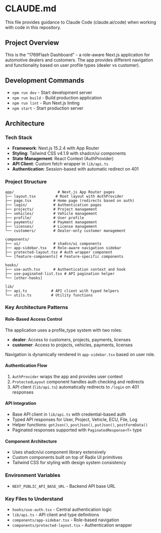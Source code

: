 # CLAUDE.md

This file provides guidance to Claude Code (claude.ai/code) when working with code in this repository.

## Project Overview

This is the "1769Flash Dashboard" - a role-aware Next.js application for automotive dealers and customers. The app provides different navigation and functionality based on user profile types (dealer vs customer).

## Development Commands

- `npm run dev` - Start development server
- `npm run build` - Build production application
- `npm run lint` - Run Next.js linting
- `npm start` - Start production server

## Architecture

### Tech Stack
- **Framework**: Next.js 15.2.4 with App Router
- **Styling**: Tailwind CSS v4.1.9 with shadcn/ui components
- **State Management**: React Context (AuthProvider)
- **API Client**: Custom fetch wrapper in `lib/api.ts`
- **Authentication**: Session-based with automatic redirect on 401

### Project Structure
```
app/                    # Next.js App Router pages
├── layout.tsx         # Root layout with AuthProvider
├── page.tsx          # Home page (redirects based on auth)
├── login/            # Authentication pages
├── projects/         # Project management
├── vehicles/         # Vehicle management
├── profile/          # User profile
├── payments/         # Payment management
├── licenses/         # License management
└── customers/        # Dealer-only customer management

components/
├── ui/               # shadcn/ui components
├── app-sidebar.tsx   # Role-aware navigation sidebar
├── protected-layout.tsx # Auth wrapper component
└── [feature-components] # Feature-specific components

hooks/
├── use-auth.tsx      # Authentication context and hook
├── use-paginated-list.tsx # API pagination helper
└── [other-hooks]

lib/
├── api.ts           # API client with typed helpers
└── utils.ts         # Utility functions
```

### Key Architecture Patterns

#### Role-Based Access Control
The application uses a profile_type system with two roles:
- **dealer**: Access to customers, projects, payments, licenses
- **customer**: Access to projects, vehicles, payments, licenses

Navigation is dynamically rendered in `app-sidebar.tsx` based on user role.

#### Authentication Flow
1. `AuthProvider` wraps the app and provides user context
2. `ProtectedLayout` component handles auth checking and redirects
3. API client (`lib/api.ts`) automatically redirects to `/login` on 401 responses

#### API Integration
- Base API client in `lib/api.ts` with credential-based auth
- Typed API responses for User, Project, Vehicle, ECU, File, Log
- Helper functions: `getJson()`, `postJson()`, `putJson()`, `postFormData()`
- Paginated responses supported with `PaginatedResponse<T>` type

#### Component Architecture
- Uses shadcn/ui component library extensively
- Custom components built on top of Radix UI primitives
- Tailwind CSS for styling with design system consistency

### Environment Variables
- `NEXT_PUBLIC_API_BASE_URL` - Backend API base URL

### Key Files to Understand
- `hooks/use-auth.tsx` - Central authentication logic
- `lib/api.ts` - API client and type definitions
- `components/app-sidebar.tsx` - Role-based navigation
- `components/protected-layout.tsx` - Authentication wrapper